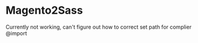 # Magento2Sass

Currently not working, can't figure out how to correct set path for complier @import
